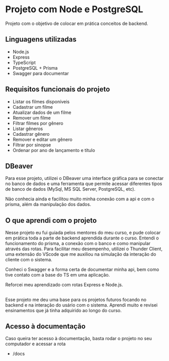 # Projeto com Node e PostgreSQL

Projeto com o objetivo de colocar em prática conceitos de backend. 

## Linguagens utilizadas 

- Node.js
- Express
- TypeScript
- PostgreSQL + Prisma
- Swagger para documentar

## Requisitos funcionais do projeto
- Listar os filmes disponíveis
- Cadastrar um filme
- Atualizar dados de um filme
- Remover um filme
- Filtrar filmes por gênero
- Listar gêneros
- Cadastrar gênero
- Remover e editar um gênero
- Filtrar por sinopse
- Ordenar por ano de lançamento e título  

## DBeaver

Para esse projeto, utilizei o DBeaver uma interface gráfica para se conectar no banco de dados e uma ferramenta que permite acessar diferentes tipos de banco de dados (MySql, MS SQL Server, PostgreSQL, etc). 

Não conhecia ainda e facilitou muito minha conexão com a api e com o prisma, além da manipulação dos dados. 

## O que aprendi com o projeto 

Nesse projeto eu fui guiada pelos mentores do meu curso, e pude colocar em prática toda a parte de backend aprendida durante o curso. Entendi o funcionamento do prisma, a conexão com o banco e como manipular através das rotas. Para facilitar meu desempenho, utilizei o Thunder Client, uma extensão do VScode que me auxiliou na simulação da interação do cliente com o sistema. 

Conheci o Swagger e a forma certa de documentar minha api, bem como tive contato com a base do TS em uma aplicação. 

Reforcei meu aprendizado com rotas Express e Node.js. 

##
Esse projeto me deu uma base para os projetos futuros focando no backend e na interação do usário com o sistema. Aprendi muito e revisei ensinamentos que já tinha adquirido ao longo do curso. 

## Acesso à documentação 

Caso queira ter acesso à documentação, basta rodar o projeto no seu computador e acessar a rota 
- /docs
